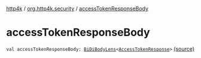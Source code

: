 [http4k](../index.md) / [org.http4k.security](index.md) / [accessTokenResponseBody](./access-token-response-body.md)

# accessTokenResponseBody

`val accessTokenResponseBody: `[`BiDiBodyLens`](../org.http4k.lens/-bi-di-body-lens/index.md)`<`[`AccessTokenResponse`](-access-token-response/index.md)`>` [(source)](https://github.com/http4k/http4k/blob/master/http4k-security-oauth/src/main/kotlin/org/http4k/security/AccessToken.kt#L18)